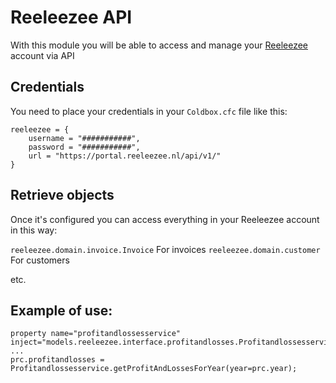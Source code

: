 # Reeleezee API

With this module you will be able to access and manage your [Reeleezee] account via API

## Credentials

You need to place your credentials in your `Coldbox.cfc` file like this:

```
reeleezee = {
	username = "###########",
	password = "###########",
	url = "https://portal.reeleezee.nl/api/v1/"
}
```

## Retrieve objects

Once it's configured you can access everything in your Reeleezee account in this way:

```reeleezee.domain.invoice.Invoice``` For invoices
```reeleezee.domain.customer``` For customers

etc.

## Example of use:

```
property name="profitandlossesservice" inject="models.reeleezee.interface.profitandlosses.Profitandlossesservice";
...
prc.profitandlosses = Profitandlossesservice.getProfitAndLossesForYear(year=prc.year);
```

   [Reeleezee]: <https://www.reeleezee.nl/>
